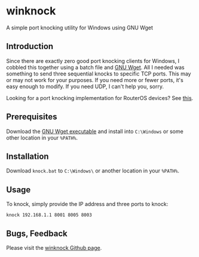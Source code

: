 # winknock
A simple port knocking utility for Windows using GNU Wget

## Introduction

Since there are exactly zero good port knocking clients for Windows, I cobbled this together using a batch file and [GNU Wget][1].  All I needed was something to send three sequential knocks to specific TCP ports.  This may or may not work for your purposes.  If you need more or fewer ports, it's easy enough to modify.  If you need UDP, I can't help you, sorry.

Looking for a port knocking implementation for RouterOS devices?  See [this][3].

## Prerequisites

Download the [GNU Wget executable][1] and install into `C:\Windows` or some other location in your `%PATH%`.

## Installation

Download `knock.bat` to `C:\Windows\` or another location in your `%PATH%`.  

## Usage

To knock, simply provide the IP address and three ports to knock:

`knock 192.168.1.1 8001 8005 8003`

## Bugs, Feedback

Please visit the [winknock Github page][2].


[1]: https://eternallybored.org/misc/wget/
[2]: https://github.com/scrow/winknock
[3]: https://gist.github.com/scrow/2e7d39292f86322c7aa495f6598c6ae7/raw/

